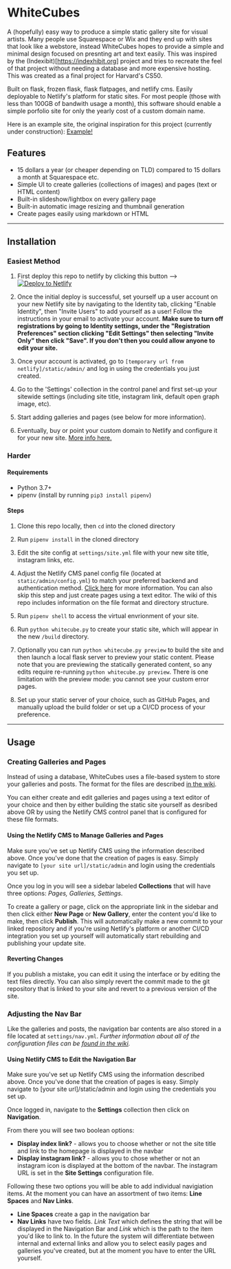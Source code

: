 # WhiteCubes

A (hopefully) easy way to produce a simple static gallery site for visual artists. Many people use Squarespace or Wix and they end up with sites that look like a webstore, instead WhiteCubes hopes to provide a simple and minimal design focused on presnting art and text easily. This was inspired by the (Indexibit)[https://indexhibit.org] project and tries to recreate the feel of that project without needing a database and more expensive hosting. This was created as a final project for Harvard's CS50.

Built on flask, frozen flask, flask flatpages, and netlify cms. Easily deployable to Netlify's platform for static sites. For most people (those with less than 100GB of bandwith usage a month), this software should enable a simple porfolio site for only the yearly cost of a custom domain name. 

Here is an example site, the original inspiration for this project (currently under construction):
[Example!](https://amazing-euler-31dfc1.netlify.app)

## Features
* 15 dollars a year (or cheaper depending on TLD) compared to 15 dollars a month at Squarespace etc.
* Simple UI to create galleries (collections of images) and pages (text or HTML content)
* Built-in slideshow/lightbox on every gallery page
* Built-in automatic image resizing and thumbnail generation
* Create pages easily using markdown or HTML


***

## Installation

### Easiest Method

1. First deploy this repo to netlify by clicking this button -->
<a href="https://app.netlify.com/start/deploy?repository=https://github.com/tinycrimsonpandas/WhiteCubes"><img src="https://www.netlify.com/img/deploy/button.svg" alt="Deploy to Netlify"></a>

2. Once the initial deploy is successful, set yourself up a user account on your new Netlify site by navigating to the Identity tab, clicking "Enable Identity", then "Invite Users" to add yourself as a user! Follow the instructions in your email to activate your account. **Make sure to turn off registrations by going to Identity settings, under the "Registration Preferences" section clicking "Edit Settings" then selecting "Invite Only" then click "Save". If you don't then you could allow anyone to edit your site.**

3. Once your account is activated, go to `[temporary url from netlify]/static/admin/` and log in using the credentials you just created.

4. Go to the 'Settings' collection in the control panel and first set-up your sitewide settings (including site title, instagram link, default open graph image, etc).

6. Start adding galleries and pages (see below for more information). 

6. Eventually, buy or point your custom domain to Netlify and configure it for your new site. [More info here.](https://docs.netlify.com/domains-https/custom-domains/configure-external-dns/#configure-a-subdomain)

### Harder

#### Requirements
* Python 3.7+
* pipenv (install by running `pip3 install pipenv`)

#### Steps

1. Clone this repo locally, then `cd` into the cloned directory

2. Run `pipenv install` in the cloned directory

2. Edit the site config at `settings/site.yml` file with your new site title, instagram links, etc.

3. Adjust the Netlify CMS panel config file (located at `static/admin/config.yml`) to match your preferred backend and authentication method. [Click here](https://www.netlifycms.org/docs/backends-overview/) for more information. You can also skip this step and just create pages using a text editor. The wiki of this repo includes information on the file format and directory structure. 

4. Run `pipenv shell` to access the virtual envrionment of your site.

5. Run `python whitecube.py` to create your static site, which will appear in the new `/build` directory.

6. Optionally you can run `python whitecube.py preview` to build the site and then launch a local flask server to preview your static content. Please note that you are previewing the statically generated content, so any edits require re-running `python whitecube.py preview`. There is one limitation with the preview mode: you cannot see your custom error pages.

7. Set up your static server of your choice, such as GitHub Pages, and manually upload the build folder or set up a CI/CD process of your preference.

***

## Usage

### Creating Galleries and Pages

Instead of using a database, WhiteCubes uses a file-based system to store your galleries and posts. The format for the files are described [in the wiki](https://github.com/tinycrimsonpandas/WhiteCubes/wiki/Page-and-Gallery-File-Format).

You can either create and edit galleries and pages using a text editor of your choice and then by either building the static site yourself as desribed above OR by using the Netlify CMS control panel that is configured for these file formats. 

#### Using the Netlify CMS to Manage Galleries and Pages

Make sure you've set up Netlify CMS using the information described above. Once you've done that the creation of pages is easy. Simply navigate to `[your site url]/static/admin` and login using the credentials you set up. 

Once you log in you will see a sidebar labeled **Collections** that will have three options: _Pages, Galleries, Settings_.

To create a gallery or page, click on the appropriate link in the sidebar and then click either **New Page** or **New Gallery**, enter the content you'd like to make, then click **Publish**. This will automatically make a new commit to your linked repository and if you're using Netlify's platform or another CI/CD integration you set up yourself will automatically start rebuilding and publishing your update site. 

#### Reverting Changes

If you publish a mistake, you can edit it using the interface or by editing the text files directly. You can also simply revert the commit made to the git repository that is linked to your site and revert to a previous version of the site. 

### Adjusting the Nav Bar

Like the galleries and posts, the navigation bar contents are also stored in a file located at `settings/nav.yml`. _Further information about all of the configuration files can be [found in the wiki](https://github.com/tinycrimsonpandas/WhiteCubes/wiki/Configuration-Files)._

#### Using Netlify CMS to Edit the Navigation Bar

Make sure you've set up Netlify CMS using the information described above. Once you've done that the creation of pages is easy. Simply navigate to [your site url]/static/admin and login using the credentials you set up.

Once logged in, navigate to the **Settings** collection then click on **Navigation**. 

From there you will see two boolean options:
* **Display index link?** - allows you to choose whether or not the site title and link to the homepage is displayed in the navbar
* **Display instagram link?** - allows you to chose whether or not an instagram icon is displayed at the bottom of the navbar. The instagram URL is set in the **Site Settings** configuration file. 

Following these two options you will be able to add individual navigiation items. At the moment you can have an assortment of two items: **Line Spaces** and **Nav Links**. 

* **Line Spaces** create a gap in the navigation bar
* **Nav Links** have two fields. _Link Text_ which defines the string that will be displayed in the Navigation Bar and _Link_ which is the path to the item you'd like to link to. In the future the system will differentiate between internal and external links and allow you to select easily pages and galleries you've created, but at the moment you have to enter the URL yourself. 




